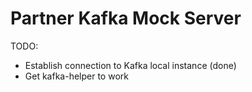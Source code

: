 # Partner Kafka Mock Server

TODO:
- Establish connection to Kafka local instance (done)
- Get kafka-helper to work